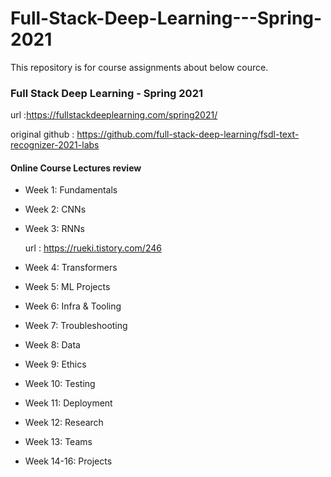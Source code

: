 # Full-Stack-Deep-Learning---Spring-2021

This repository is for course assignments about below cource.

### Full Stack Deep Learning - Spring 2021
url :https://fullstackdeeplearning.com/spring2021/

original github : https://github.com/full-stack-deep-learning/fsdl-text-recognizer-2021-labs

#### Online Course Lectures review

* Week 1: Fundamentals

* Week 2: CNNs

* Week 3: RNNs
  
  url : https://rueki.tistory.com/246

* Week 4: Transformers

* Week 5: ML Projects

* Week 6: Infra & Tooling

* Week 7: Troubleshooting

* Week 8: Data

* Week 9: Ethics

* Week 10: Testing

* Week 11: Deployment

* Week 12: Research

* Week 13: Teams

* Week 14-16: Projects
